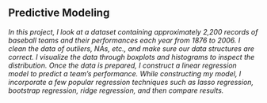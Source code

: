 ## Predictive Modeling

<i>In this project, I look at a dataset containing approximately 2,200 records of baseball teams and their performances each year from 1876 to 2006. I clean the data of outliers, NAs, etc., and make sure our data structures are correct. I visualize the data through boxplots and histograms to inspect the distribution. Once the data is prepared, I construct a linear regression model to predict a team’s performance. While constructing my model, I incorporate a few popular regression techniques such as lasso regression, bootstrap regression, ridge regression, and then compare results.</i>
